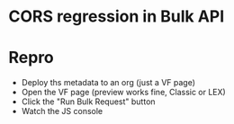 # CORS regression in Bulk API
# Repro

- Deploy ths metadata to an org (just a VF page)
- Open the VF page (preview works fine, Classic or LEX)
- Click the "Run Bulk Request" button
- Watch the JS console
